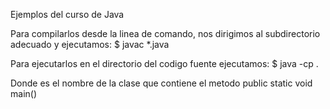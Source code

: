Ejemplos del curso de Java

Para compilarlos desde la linea de comando, nos dirigimos al subdirectorio
adecuado y ejecutamos:
$ javac *.java

Para ejecutarlos en el directorio del codigo fuente ejecutamos:
$ java -cp \. <Clase>

Donde <Clase> es el nombre de la clase que contiene el metodo public static
void main()
